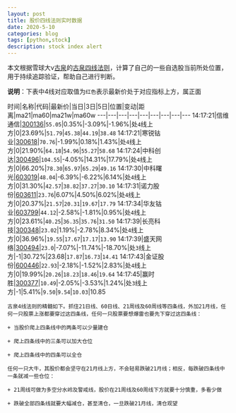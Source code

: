 ```yaml
---
layout: post
title: 股价四线法则实时数据
date: 2020-5-10
categories: blog
tags: [python,stock]
description: stock index alert
---
```



本文根据雪球大v[古泉](https://xueqiu.com/u/7148646888)的[古泉四线法则](https://xueqiu.com/7148646888/130498192)，计算了自己的一些自选股当前所处位置，用于持续追踪验证，帮助自己进行判断。

**说明**：下表中4线对应取值为`红色`表示最新价处于对应指标上方，属正面

时间|名称|代码|最新价|当日|3日|5日|位置|变动|距离|ma21|ma60|ma21w|ma60w
---|---|---|---|---|---|---|---|---
14:17:21|信维通信|[300136](https://xueqiu.com/S/SZ300136)|`55.05`|0.35%|-3.09%|-1.96%|处`4`线上方|0|23.69%|`51.79`|`45.38`|`44.19`|`38.48`
14:17:21|寒锐钴业|[300618](https://xueqiu.com/S/SZ300618)|`70.76`|-1.99%|0.18%|1.43%|处`4`线上方|0|21.90%|`64.18`|`54.96`|`55.27`|`58.68`
14:17:24|中科创达|[300496](https://xueqiu.com/S/SZ300496)|`104.55`|-4.05%|14.31%|17.79%|处`4`线上方|0|66.20%|`78.30`|`65.97`|`65.29`|`49.16`
14:17:30|中科曙光|[603019](https://xueqiu.com/S/SH603019)|`48.04`|-6.39%|-6.22%|6.14%|处`4`线上方|0|31.30%|`42.57`|`38.82`|`37.27`|`30.10`
14:17:31|诺力股份|[603611](https://xueqiu.com/S/SH603611)|`23.76`|6.07%|4.50%|6.02%|处`4`线上方|0|20.37%|`21.57`|`20.31`|`19.67`|`17.79`
14:17:34|华友钴业|[603799](https://xueqiu.com/S/SH603799)|`44.12`|-2.58%|-1.81%|0.95%|处`4`线上方|0|23.61%|`40.25`|`36.35`|`35.76`|`31.50`
14:17:39|长亮科技|[300348](https://xueqiu.com/S/SZ300348)|`23.02`|1.19%|-2.78%|8.34%|处`4`线上方|0|36.96%|`19.55`|`17.67`|`17.17`|`13.90`
14:17:39|盛天网络|[300494](https://xueqiu.com/S/SZ300494)|`23.0`|-7.07%|-11.74%|-18.70%|处`3`线上方|-1|30.72%|23.68|`17.87`|`16.73`|`14.41`
14:17:43|金证股份|[600446](https://xueqiu.com/S/SH600446)|`22.93`|-2.18%|-1.52%|2.83%|处`4`线上方|0|19.99%|`20.26`|`18.23`|`18.46`|`19.64`
14:17:45|赢时胜|[300377](https://xueqiu.com/S/SZ300377)|`10.49`|-2.05%|-3.53%|1.24%|处`3`线上方|-1|5.41%|`9.50`|`9.54`|`10.03`|10.85

```
古泉4线法则的精髓如下。抓住21日线、60日线、21周线及60周线等四条线，外加21月线，任何一只股票上涨都要穿过这四条线，任何一只股票要想爆雷也要先下穿过这四条线：

+ 当股价爬上四条线中的两条可以少量建仓

+ 爬上四条线中的三条可以加大仓位

+ 爬上四条线中的四条可以全仓

任何一只大牛，其股价都会坚守在21月线上方，不会轻易跌破21月线；相反，每跌破四条线中一条就减一些仓位：

+ 21周线可做为多空分水岭及警戒线，股价在21周线及60周线下方就要十分慎重，多看少做

+ 跌破全部四条线就要大幅减仓，甚至清仓，一旦跌破21月线，清仓观望
```